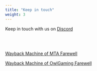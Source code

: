 ```yaml
---
title: "Keep in touch"
weight: 3
---
```


Keep in touch with us on <a href="https://discord.gg/0pqjfCF59OHw3ccp">Discord <i class="fab fa-discord"></i></a>

<br><br>

[Wayback Machine of MTA Farewell](https://web.archive.org/web/20200930191404/https://forums.owlgaming.net/topic/109734-farewell-mta/)

[Wayback Machine of OwlGaming Farewell](https://web.archive.org/web/20220315154622/https://forums.owlgaming.net/topic/111945-farewell/)

<br>